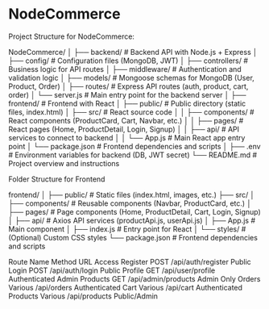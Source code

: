 # NodeCommerce

Project Structure for NodeCommerce:

NodeCommerce/
│
├── backend/                   # Backend API with Node.js + Express
│   ├── config/                # Configuration files (MongoDB, JWT)
│   ├── controllers/           # Business logic for API routes
│   ├── middleware/            # Authentication and validation logic
│   ├── models/                # Mongoose schemas for MongoDB (User, Product, Order)
│   ├── routes/                # Express API routes (auth, product, cart, order)
│   └── server.js              # Main entry point for the backend server
│
├── frontend/                  # Frontend with React
│   ├── public/                # Public directory (static files, index.html)
│   ├── src/                   # React source code
│   │   ├── components/        # React components (ProductCard, Cart, Navbar, etc.)
│   │   ├── pages/             # React pages (Home, ProductDetail, Login, Signup)
│   │   ├── api/               # API services to connect to backend
│   │   └── App.js             # Main React app entry point
│   └── package.json           # Frontend dependencies and scripts
│
├── .env                       # Environment variables for backend (DB, JWT secret)
└── README.md                  # Project overview and instructions

Folder Structure for Frontend

frontend/
│
├── public/                     # Static files (index.html, images, etc.)
├── src/
│   ├── components/             # Reusable components (Navbar, ProductCard, etc.)
│   ├── pages/                  # Page components (Home, ProductDetail, Cart, Login, Signup)
│   ├── api/                    # Axios API services (productApi.js, userApi.js)
│   ├── App.js                  # Main component
│   ├── index.js                # Entry point for React
│   └── styles/                 # (Optional) Custom CSS styles
└── package.json                # Frontend dependencies and scripts


Route Name	Method	URL	Access
Register	POST	/api/auth/register	Public
Login	POST	/api/auth/login	Public
Profile	GET	/api/user/profile	Authenticated
Admin Products	GET	/api/admin/products	Admin Only
Orders	Various	/api/orders	Authenticated
Cart	Various	/api/cart	Authenticated
Products	Various	/api/products	Public/Admin